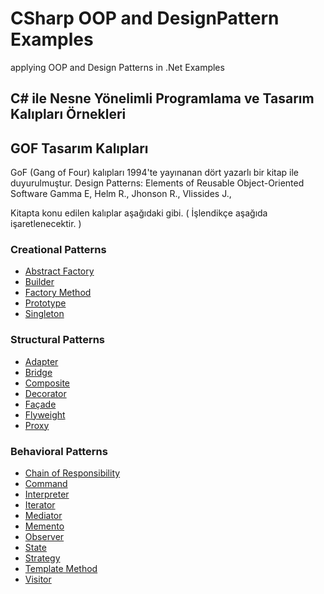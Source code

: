 # CSharp OOP and DesignPattern Examples
applying OOP and Design Patterns in .Net Examples

## C# ile Nesne Yönelimli Programlama ve Tasarım Kalıpları Örnekleri

## GOF Tasarım Kalıpları

GoF (Gang of Four) kalıpları 1994'te yayınanan dört yazarlı bir kitap ile duyurulmuştur.
    Design Patterns: Elements of Reusable Object-Oriented Software
    Gamma E, Helm R., Jhonson R., Vlissides J., 
    
Kitapta konu edilen kalıplar aşağıdaki gibi. ( İşlendikçe aşağıda işaretlenecektir. )

### Creational Patterns
* [Abstract Factory](https://github.com/kanpinar/CSharp_OOP_and_DesignPattern/tree/master/DesignPatterns/CreationalPatterns/AbstractFactory)
* [Builder](DesignPatterns/CreationalPatterns/AbstractFactory)
* [Factory Method]()
* [Prototype]()
* [Singleton]()

### Structural Patterns
* [Adapter]()
* [Bridge]()
* [Composite]()
* [Decorator]()
* [Façade]()
* [Flyweight]()
* [Proxy]()
    
### Behavioral Patterns
* [Chain of Responsibility]()
* [Command]()
* [Interpreter]()
* [Iterator]()
* [Mediator]()
* [Memento]()
* [Observer]()
* [State]()
* [Strategy]()
* [Template Method]()
* [Visitor]()
